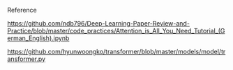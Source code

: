 Reference

https://github.com/ndb796/Deep-Learning-Paper-Review-and-Practice/blob/master/code_practices/Attention_is_All_You_Need_Tutorial_(German_English).ipynb

https://github.com/hyunwoongko/transformer/blob/master/models/model/transformer.py
